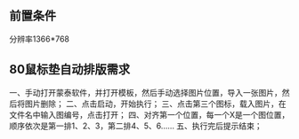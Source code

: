 ## 前置条件

分辨率1366*768

## 80鼠标垫自动排版需求

一、手动打开蒙泰软件，并打开模板，然后手动选择图片位置，导入一张图片，然后将图片删除；
二、点击启动，开始执行；
三、点击第三个图标，载入图片，在文件名中输入图编号，点击打开；
四、对齐第一个位置，每一个X是一个图位置，顺序依次是第一排1、2、3，第二排4、5、6……
五、执行完后提示结束；
